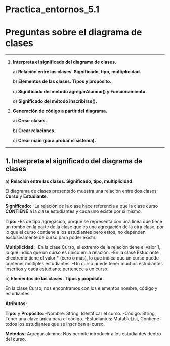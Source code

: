 # Practica_entornos_5.1
# Preguntas sobre el diagrama de clases 

---

1. **Interpreta el significado del diagrama de clases.**

   a) **Relación entre las clases. Significado, tipo, multiplicidad.** 

   b) **Elementos de las clases. Tipos y propósito.**  

   c) **Significado del método agregarAlumno() y Funcionamiento.**  

   d) **Significado del método inscribirse().** 

2. **Generación de código a partir del diagrama.**  

   a) **Crear clases.** 

   b) **Crear relaciones.** 

   c) **Crear main (para probar el sistema).** 

---

## 1. Interpreta el significado del diagrama de clases

 a) **Relación entre las clases. Significado, tipo, multiplicidad.**

El diagrama de clases presentado muestra una relación entre dos clases: **Curso** y **Estudiante**.

**Significado:**
-La relación de la clase hace referencia a que la clase curso **CONTIENE** a la clase estudiantes y cada uno existe por si mismo.

**Tipo:**
-Es de tipo agregación, porque se representa con una línea que tiene un rombo en la parte de la clase que es una agregación de la otra clase, 
por lo que el curso contiene a los estudiantes pero estos, no dependen exclusivamente de curso para poder existir.

**Multiplicidad:**
-En la clase Curso, el extremo de la relación tiene el valor 1, lo que indica que un curso es único en la relación.
-En la clase Estudiante, el extremo tiene el valor * (cero o más), lo que indica que un curso puede contener múltiples estudiantes.
-Un curso puede tener muchos estudiantes inscritos y cada estudiante pertenece a un curso.


 b) **Elementos de las clases. Tipos y propósito.**  

En la clase Curso, nos encontramos con los elementos nombre, código y estudiantes.

**Atributos:**

**Tipo:** y **Propósito:**
-Nombre: String, Identificar el curso.
-Código: String, Tener una clave única para el código.
-Estudiantes: MutableList, Contiene todos los estudiantes que se inscriben al curso.

**Métodos:**
Agregar alumno: Nos permite introducir a los estudiantes dentro del curso.
